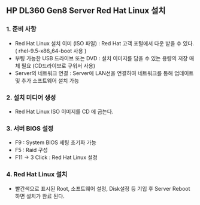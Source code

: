 ## HP DL360 Gen8 Server Red Hat Linux 설치 
### 1. 준비 사항 
- Red Hat Linux 설치 이미 (ISO 파일) : Red Hat 고객 포털에서 다운 받을 수 있다. ( rhel-9.5-x86_64-boot 사용 )
- 부팅 가능한 USB 드라이브 또는 DVD : 설치 이미지를 담을 수 있는 용량의 저장 매체 필요 (CD드라이브로 구워서 사용)
- Server의 네트워크 연결 : Server에 LAN선을 연결하여 네트워크를 통해 업데이트 및 추가 소프트웨어 설치 가능 

### 2. 설치 미디어 생성 
- Red Hat Linux ISO 이미지를 CD 에 굽는다. 

### 3. 서버 BIOS 설정 
- F9 : System BIOS 세팅 초기화 가능 
- F5 : Raid 구성
- F11 -> 3 Click : Red Hat Linux 설정

### 4. Red Hat Linux 설치 
- 빨간색으로 표시된 Root, 소프트웨어 설정, Disk설정 등 기입 후 Server Reboot 하면 설치가 완료 된다. 



 
